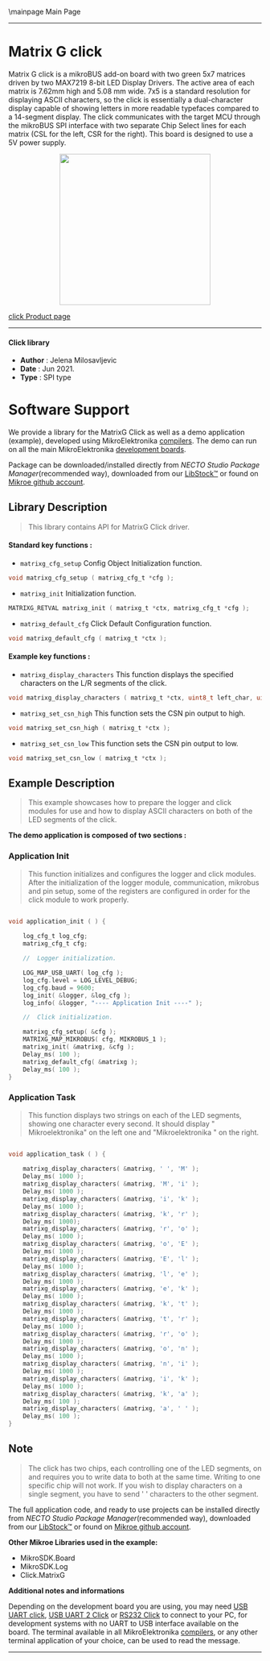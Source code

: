 \mainpage Main Page

---
# Matrix G click

Matrix G click is a mikroBUS add-on board with two green 5x7 matrices driven by two MAX7219 8-bit LED Display Drivers. The active area of each matrix is 7.62mm high and 5.08 mm wide. 7x5 is a standard resolution for displaying ASCII characters, so the click is essentially a dual-character display capable of showing letters in more readable typefaces compared to a 14-segment display. The click communicates with the target MCU through the mikroBUS SPI interface with two separate Chip Select lines for each matrix (CSL for the left, CSR for the right). This board is designed to use a 5V power supply.

<p align="center">
  <img src="https://download.mikroe.com/images/click_for_ide/matrixg_click.png" height=300px>
</p>

[click Product page](https://www.mikroe.com/matrix-g-click)

---


#### Click library

- **Author**        : Jelena Milosavljevic
- **Date**          : Jun 2021.
- **Type**          : SPI type


# Software Support

We provide a library for the MatrixG Click
as well as a demo application (example), developed using MikroElektronika
[compilers](https://www.mikroe.com/necto-studio).
The demo can run on all the main MikroElektronika [development boards](https://www.mikroe.com/development-boards).

Package can be downloaded/installed directly from *NECTO Studio Package Manager*(recommended way), downloaded from our [LibStock&trade;](https://libstock.mikroe.com) or found on [Mikroe github account](https://github.com/MikroElektronika/mikrosdk_click_v2/tree/master/clicks).

## Library Description

> This library contains API for MatrixG Click driver.

#### Standard key functions :

- `matrixg_cfg_setup` Config Object Initialization function.
```c
void matrixg_cfg_setup ( matrixg_cfg_t *cfg );
```

- `matrixg_init` Initialization function.
```c
MATRIXG_RETVAL matrixg_init ( matrixg_t *ctx, matrixg_cfg_t *cfg );
```

- `matrixg_default_cfg` Click Default Configuration function.
```c
void matrixg_default_cfg ( matrixg_t *ctx );
```

#### Example key functions :

- `matrixg_display_characters` This function displays the specified characters on the L/R segments of the click.
```c
void matrixg_display_characters ( matrixg_t *ctx, uint8_t left_char, uint8_t right_char );
```

- `matrixg_set_csn_high` This function sets the CSN pin output to high.
```c
void matrixg_set_csn_high ( matrixg_t *ctx );
```

- `matrixg_set_csn_low` This function sets the CSN pin output to low.
```c
void matrixg_set_csn_low ( matrixg_t *ctx );
```

## Example Description

> This example showcases how to prepare the logger and click modules for use and how to display ASCII characters on both of the LED segments of the click.

**The demo application is composed of two sections :**

### Application Init

> This function initializes and configures the logger and click modules. After the initialization of the logger module, communication, mikrobus and pin setup, some of the registers are configured in order for the click module to work properly.

```c

void application_init ( ) {
   
    log_cfg_t log_cfg;
    matrixg_cfg_t cfg;

    //  Logger initialization.

    LOG_MAP_USB_UART( log_cfg );
    log_cfg.level = LOG_LEVEL_DEBUG;
    log_cfg.baud = 9600;
    log_init( &logger, &log_cfg );
    log_info( &logger, "---- Application Init ----" );

    //  Click initialization.

    matrixg_cfg_setup( &cfg );
    MATRIXG_MAP_MIKROBUS( cfg, MIKROBUS_1 );
    matrixg_init( &matrixg, &cfg );
    Delay_ms( 100 );
    matrixg_default_cfg( &matrixg );
    Delay_ms( 100 );
}

```

### Application Task

> This function displays two strings on each of the LED segments, showing one character every second. It should display " Mikroelektronika" on the left one and "Mikroelektronika " on the right.

```c

void application_task ( ) {
   
    matrixg_display_characters( &matrixg, ' ', 'M' );
    Delay_ms( 1000 );
    matrixg_display_characters( &matrixg, 'M', 'i' );
    Delay_ms( 1000 );
    matrixg_display_characters( &matrixg, 'i', 'k' );
    Delay_ms( 1000 );
    matrixg_display_characters( &matrixg, 'k', 'r' );
    Delay_ms( 1000);
    matrixg_display_characters( &matrixg, 'r', 'o' );
    Delay_ms( 1000 );
    matrixg_display_characters( &matrixg, 'o', 'E' );
    Delay_ms( 1000 );
    matrixg_display_characters( &matrixg, 'E', 'l' );
    Delay_ms( 1000 );
    matrixg_display_characters( &matrixg, 'l', 'e' );
    Delay_ms( 1000 );
    matrixg_display_characters( &matrixg, 'e', 'k' );
    Delay_ms( 1000 );
    matrixg_display_characters( &matrixg, 'k', 't' );
    Delay_ms( 1000 );
    matrixg_display_characters( &matrixg, 't', 'r' );
    Delay_ms( 1000 );
    matrixg_display_characters( &matrixg, 'r', 'o' );
    Delay_ms( 1000 );
    matrixg_display_characters( &matrixg, 'o', 'n' );
    Delay_ms( 1000 );
    matrixg_display_characters( &matrixg, 'n', 'i' );
    Delay_ms( 1000 );
    matrixg_display_characters( &matrixg, 'i', 'k' );
    Delay_ms( 1000 );
    matrixg_display_characters( &matrixg, 'k', 'a' );
    Delay_ms( 100 );
    matrixg_display_characters( &matrixg, 'a', ' ' );
    Delay_ms( 100 );
}

```

## Note

> The click has two chips, each controlling one of the LED segments, on and requires you to write data to both at the same time. Writing to one specific chip will not work. If you wish to display characters on a single segment, you have to send ' ' characters to the other segment.

The full application code, and ready to use projects can be installed directly from *NECTO Studio Package Manager*(recommended way), downloaded from our [LibStock&trade;](https://libstock.mikroe.com) or found on [Mikroe github account](https://github.com/MikroElektronika/mikrosdk_click_v2/tree/master/clicks).

**Other Mikroe Libraries used in the example:**

- MikroSDK.Board
- MikroSDK.Log
- Click.MatrixG

**Additional notes and informations**

Depending on the development board you are using, you may need
[USB UART click](http://shop.mikroe.com/usb-uart-click),
[USB UART 2 Click](http://shop.mikroe.com/usb-uart-2-click) or
[RS232 Click](http://shop.mikroe.com/rs232-click) to connect to your PC, for
development systems with no UART to USB interface available on the board. The
terminal available in all MikroElektronika
[compilers](http://shop.mikroe.com/compilers), or any other terminal application
of your choice, can be used to read the message.

---
